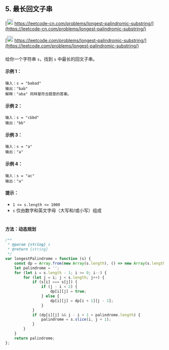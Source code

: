 ## 5. 最长回文子串

[<img src="https://static.leetcode-cn.com/cn-mono-assets/production/assets/logo-dark-cn.c42314a8.svg" height="20" /> https://leetcode-cn.com/problems/longest-palindromic-substring/](https://leetcode-cn.com/problems/longest-palindromic-substring/)

[<img src="https://assets.leetcode.com/static_assets/public/webpack_bundles/images/logo-dark.e99485d9b.svg" height="20"/> https://leetcode.com/problems/longest-palindromic-substring/](https://leetcode.com/problems/longest-palindromic-substring/)

###

给你一个字符串 `s`，找到 `s` 中最长的回文子串。

#### 示例 1：

```
输入：s = "babad"
输出："bab"
解释："aba" 同样是符合题意的答案。
```

#### 示例 2：

```
输入：s = "cbbd"
输出："bb"
```

#### 示例 3：

```
输入：s = "a"
输出："a"
```

#### 示例 4：

```
输入：s = "ac"
输出："a"
```

#### 提示：

-   `1 <= s.length <= 1000`
-   `s` 仅由数字和英文字母（大写和/或小写）组成

#

#### 方法：动态规划

```js
/**
 * @param {string} s
 * @return {string}
 */
var longestPalindrome = function (s) {
    const dp = Array.from(new Array(s.length), () => new Array(s.length).fill(false));
    let palindrome = '';
    for (let i = s.length - 1; i >= 0; i--) {
        for (let j = i; j < s.length; j++) {
            if (s[i] === s[j]) {
                if (j - i < 2) {
                    dp[i][j] = true;
                } else {
                    dp[i][j] = dp[i + 1][j - 1];
                }
            }
            if (dp[i][j] && j - i + 1 > palindrome.length) {
                palindrome = s.slice(i, j + 1);
            }
        }
    }
    return palindrome;
};
```
